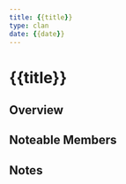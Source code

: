 ```yaml
---
title: {{title}}
type: clan
date: {{date}}
---
```


# {{title}}
## Overview
## Noteable Members
## Notes
